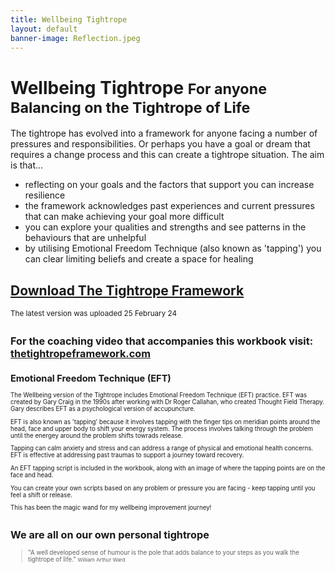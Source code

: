 ```yaml
---
title: Wellbeing Tightrope
layout: default
banner-image: Reflection.jpeg
---
```


# Wellbeing Tightrope <small>For anyone Balancing on the Tightrope of Life</small>

The tightrope has evolved into a framework for anyone facing a number of pressures and responsibilities. Or perhaps you have a goal or dream that requires a change process and this can create a tightrope situation. The aim is that...
- reflecting on your goals and the factors that support you can increase resilience
- the framework acknowledges past experiences and current pressures that can make achieving your goal more difficult
- you can explore your qualities and strengths and see patterns in the behaviours that are unhelpful
- by utilising Emotional Freedom Technique (also known as 'tapping') you can clear limiting beliefs and create a space for healing  

## [Download The Tightrope Framework]
<small>The latest version was uploaded 25 February 24<small>

# <small>For the coaching video that accompanies this workbook visit: [thetightropeframework.com] </small> 

## Emotional Freedom Technique (EFT)
The Wellbeing version of the Tightrope includes Emotional Freedom Technique (EFT) practice. EFT was created by Gary Craig in the 1990s after working with Dr Roger Callahan, who created Thought Field Therapy. Gary describes EFT as a psychological version of accupuncture. 

EFT is also known as 'tapping' because it involves tapping with the finger tips on meridian points around the head, face and upper body to shift your energy system. The process involves talking through the problem until the energey around the problem shifts towrads release. 

Tapping can calm anxiety and stress and can address a range of physical and emotional health concerns. 
EFT is effective at addressing past traumas to support a journey toward recovery. 

An EFT tapping script is included in the workbook, along with an image of where the tapping points are on the face and head. 

You can create your own scripts based on any problem or pressure you are facing - keep tapping until you feel a shift or release.

This has been the magic wand for my wellbeing improvement journey!

# <small> We are all on our own personal tightrope </small> 

[download The Tightrope Framework]: /downloads/balancinglife.pdf
[Circus Act]: /downloads/Circus%20Act%20-%202012.pdf
[thetightropeframework.com]: https://thetightropeframework.com

> "A well developed sense of humour is the pole that adds balance to your steps as you walk the tightrope of life."
> <small>William Arthur Ward</small>
